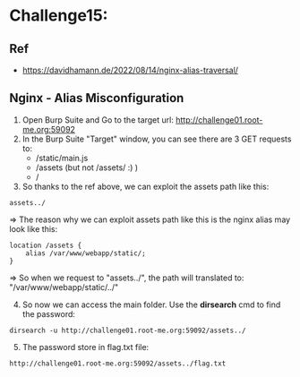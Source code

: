 # Challenge15: 

## Ref

+ https://davidhamann.de/2022/08/14/nginx-alias-traversal/

## Nginx - Alias Misconfiguration

1. Open Burp Suite and Go to the target url: http://challenge01.root-me.org:59092
2. In the Burp Suite "Target" window, you can see there are 3 GET requests to:
    + /static/main.js
    + /assets (but not /assets/ :) )
    + /
3. So thanks to the ref above, we can exploit the assets path like this:

```
assets../
```
=> The reason why we can exploit assets path like this is the nginx alias may look like this:

```
location /assets {
    alias /var/www/webapp/static/;
}

```
=> So when we request to "assets../", the path will translated to: "/var/www/webapp/static/../"

4. So now we can access the main folder. Use the __dirsearch__ cmd to find the password:

```
dirsearch -u http://challenge01.root-me.org:59092/assets../
```

5. The password store in flag.txt file:

```
http://challenge01.root-me.org:59092/assets../flag.txt
```
